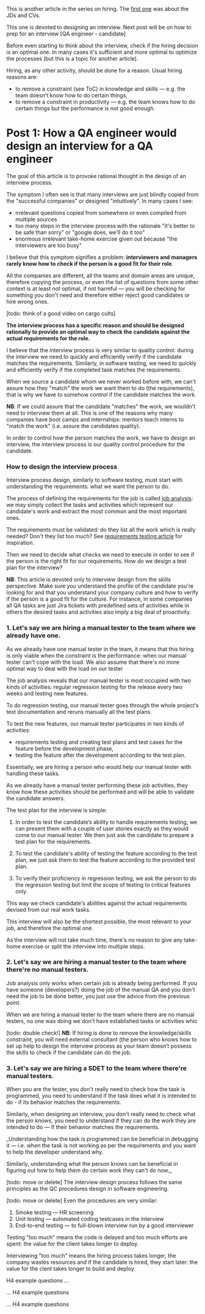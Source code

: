 This is another article in the series on hiring. The [first one](https://qase.io/blog/hiring-quality-cvs/) was about the JDs and CVs.

This one is devoted to designing an interview. Next post will be on how to prep for an interview [QA engineer - candidate]

Before even starting to think about the interview, check if the hiring decision is an optimal one. In many cases it's sufficient and more optimal to optimize the processes (but this is a topic for another article).

Hiring, as any other activity, should be done for a reason. Usual hiring reasons are:

- to remove a constraint (see ToC) in knowledge and skills — e.g. the team doesn't know how to do certain things,
- to remove a constraint in productivity — e.g. the team knows how to do certain things but the performance is not good enough.

# Post 1: How a QA engineer would design an interview for a QA engineer

The goal of this article is to provoke rational thought in the design of an interview process.

The symptom I often see is that many interviews are just blindly copied from the "successful companies" or designed "intuitively". In many cases I see:

- irrelevant questions copied from somewhere or even compiled from multiple sources
- too many steps in the interview process with the rationale "it's better to be safe than sorry" or "google does, we'll do it too"
- enormous irrelevant take-home exercise given out because "the interviewers are too busy"

I believe that this symptom signifies a problem: **interviewers and managers rarely know how to check if the person is a good fit for their role**.

All the companies are different, all the teams and domain areas are unique, therefore copying the process, or even the list of questions from some other context is at least not optimal, if not harmful — you will be checking for something you don't need and therefore either reject good candidates or hire wrong ones.

[todo: think of a good video on cargo cults]

**The interview process has a specific reason and should be designed rationally to provide an optimal way to check the candidate against the actual requirements for the role.**

I believe that the interview process is very similar to quality control: during the interview we need to quickly and efficiently verify if the candidate matches the requirements. Similarly, in software testing, we need to quickly and efficiently verify if the completed task matches the requirements.

When we source a candidate whom we never worked before with, we can't assure how they "match" the work we want them to do (the requirements), that is why we have to somehow _control_ if the candidate matches the work.

**NB**: If we could assure that the candidate "matches" the work, we wouldn't need to interview them at all. This is one of the reasons why many companies have boot camps and internships: mentors teach interns to "match the work" (i.e. assure the candidates quality).

In order to control how the person matches the work, we have to design an interview, the interview process is our quality control procedure for the candidate.

### How to design the interview process

Interview process design, similarly to software testing, must start with understanding the requirements: what we want the person to do.

The process of defining the requirements for the job is called [job analysis](https://us.sagepub.com/en-us/nam/job-and-work-analysis/book258522): we may simply collect the tasks and activities which represent our candidate's work and extract the most common and the most important ones.

The requirements must be validated: do they list all the work which is really needed? Don't they list too much? See [requirements testing article](https://qase.io/blog/working-with-requirements-in-testing/) for inspiration.

Then we need to decide what checks we need to execute in order to see if the person is the right fit for our requirements. How do we design a test plan for the interview?

**NB**: This article is devoted only to interview design from the skills perspective. Make sure you understand the profile of the candidate you're looking for and that you understand your company culture and how to verify if the person is a good fit for the culture. For instance, in some companies all QA tasks are just Jira tickets with predefined sets of activities while in others the desired tasks and activities also imply a big deal of proactivity.

### 1. Let's say we are hiring a manual tester to the team where we already have one.

As we already have one manual tester in the team, it means that this hiring is only viable when the constraint is the performance: when our manual tester can't cope with the load. We also assume that there's no more optimal way to deal with the load on our tester

The job analysis reveals that our manual tester is most occupied with two kinds of activities: regular regression testing for the release every two weeks and testing new features.

To do regression testing, our manual tester goes through the whole project’s test documentation and reruns manually all the test plans.

To test the new features, our manual tester participates in two kinds of activities:
- requirements testing and creating test plans and test cases for the feature before the development phase,
- testing the feature after the development according to the test plan.

Essentially, we are hiring a person who would help our manual tester with handling these tasks.

As we already have a manual tester performing these job activities, they know how these activities should be performed and will be able to validate the candidate answers.

The test plan for the interview is simple:

1. In order to test the candidate’s ability to handle requirements testing, we can present them with a couple of user stories exactly as they would come to our manual tester. We then just ask the candidate to prepare a test plan for the requirements.

2. To test the candidate's ability of testing the feature according to the test plan, we just ask them to test the feature according to the provided test plan.

3. To verify their proficiency in regression testing, we ask the person to do the regression testing but limit the scope of testing to critical features only.

This way we check candidate's abilities against the actual requirements devised from our real work tasks.

This interview will also be the shortest possible, the most relevant to your job, and therefore the optimal one.

As the interview will not take much time, there's no reason to give any take-home exercise or split the interview into multiple steps.

### 2. Let's say we are hiring a manual tester to the team where there're no manual testers.

Job analysis only works when certain job is already being performed. If you have someone (developers?) doing the job of the manual QA and you don't need the job to be done better, you just use the advice from the previous point.


When we are hiring a manual tester to the team where there are no manual testers, no one was doing we don't have established tasks or activities whic

[todo: double check!]
**NB**: If hiring is done to remove the knowledge/skills constraint, you will need external consultant (the person who knows how to set up  help to design the interview process as your team doesn’t possess the skills to check if the candidate can do the job.



### 3. Let's say we are hiring a SDET to the team where there're  manual testers.






When you are the tester, you don't really need to check how the task is programmed, you need to understand if the task does what it is intended to do - if its behavior matches the requirements.

Similarly, when designing an interview, you don't really need to check what the person _knows_, you need to understand if they can do the work they are intended to do — if their behavior matches the requirements.

_Understanding how the task is programmed can be beneficial in debugging it — i.e. when the task is not working as per the requirements and you want to help the developer understand why. 

Similarly, understanding what the person knows can be beneficial in figuring out how to help them do certain work they can't do now._


[todo: move or delete]
The interview design process follows the same principles as the QC procedures design in software engineering.

[todo: move or delete]
Even the procedures are very similar:
1. Smoke testing — HR screening
2. Unit testing — automated coding testcases in the interview
3. End-to-end testing — to full-blown interview run by a good interviewer

Testing "too much" means the code is delayed and too much efforts are spent: the value for the client takes longer to deploy.

Interviewing "too much" means the hiring process takes longer, the company wastes resources and if the candidate is hired, they start later: the value for the clent takes longer to build and deploy.




H4 example questions
…

…
H4 example questions

…
H4 example questions



